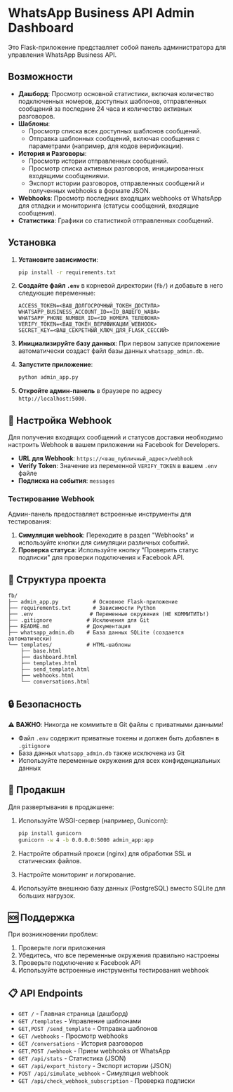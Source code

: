 # WhatsApp Business API Admin Dashboard

Это Flask-приложение представляет собой панель администратора для управления WhatsApp Business API.

## Возможности

- **Дашборд**: Просмотр основной статистики, включая количество подключенных номеров, доступных шаблонов, отправленных сообщений за последние 24 часа и количество активных разговоров.
- **Шаблоны**:
    - Просмотр списка всех доступных шаблонов сообщений.
    - Отправка шаблонных сообщений, включая сообщения с параметрами (например, для кодов верификации).
- **История и Разговоры**:
    - Просмотр истории отправленных сообщений.
    - Просмотр списка активных разговоров, инициированных входящими сообщениями.
    - Экспорт истории разговоров, отправленных сообщений и полученных webhooks в формате JSON.
- **Webhooks**: Просмотр последних входящих webhooks от WhatsApp для отладки и мониторинга (статусы сообщений, входящие сообщения).
- **Статистика**: Графики со статистикой отправленных сообщений.

## Установка

1.  **Установите зависимости**:
    ```bash
    pip install -r requirements.txt
    ```

2.  **Создайте файл `.env`** в корневой директории (`fb/`) и добавьте в него следующие переменные:
    ```
    ACCESS_TOKEN=<ВАШ_ДОЛГОСРОЧНЫЙ_ТОКЕН_ДОСТУПА>
    WHATSAPP_BUSINESS_ACCOUNT_ID=<ID_ВАШЕГО_WABA>
    WHATSAPP_PHONE_NUMBER_ID=<ID_НОМЕРА_ТЕЛЕФОНА>
    VERIFY_TOKEN=<ВАШ_ТОКЕН_ВЕРИФИКАЦИИ_WEBHOOK>
    SECRET_KEY=<ВАШ_СЕКРЕТНЫЙ_КЛЮЧ_ДЛЯ_FLASK_СЕССИЙ>
    ```

3.  **Инициализируйте базу данных**:
    При первом запуске приложение автоматически создаст файл базы данных `whatsapp_admin.db`.

4.  **Запустите приложение**:
    ```bash
    python admin_app.py
    ```

5.  **Откройте админ-панель** в браузере по адресу `http://localhost:5000`.

## 🔗 Настройка Webhook

Для получения входящих сообщений и статусов доставки необходимо настроить Webhook в вашем приложении на Facebook for Developers.

- **URL для Webhook**: `https://<ваш_публичный_адрес>/webhook`
- **Verify Token**: Значение из переменной `VERIFY_TOKEN` в вашем `.env` файле
- **Подписка на события**: `messages`

### Тестирование Webhook

Админ-панель предоставляет встроенные инструменты для тестирования:

1. **Симуляция webhook**: Переходите в раздел "Webhooks" и используйте кнопки для симуляции различных событий.
2. **Проверка статуса**: Используйте кнопку "Проверить статус подписки" для проверки подключения к Facebook API.

## 📁 Структура проекта

```
fb/
├── admin_app.py           # Основное Flask-приложение
├── requirements.txt       # Зависимости Python
├── .env                  # Переменные окружения (НЕ КОММИТИТЬ!)
├── .gitignore           # Исключения для Git
├── README.md            # Документация
├── whatsapp_admin.db    # База данных SQLite (создается автоматически)
└── templates/           # HTML-шаблоны
    ├── base.html
    ├── dashboard.html
    ├── templates.html
    ├── send_template.html
    ├── webhooks.html
    └── conversations.html
```

## 🔒 Безопасность

⚠️ **ВАЖНО**: Никогда не коммитьте в Git файлы с приватными данными!

- Файл `.env` содержит приватные токены и должен быть добавлен в `.gitignore`
- База данных `whatsapp_admin.db` также исключена из Git
- Используйте переменные окружения для всех конфиденциальных данных

## 🚀 Продакшн

Для развертывания в продакшене:

1. Используйте WSGI-сервер (например, Gunicorn):
   ```bash
   pip install gunicorn
   gunicorn -w 4 -b 0.0.0.0:5000 admin_app:app
   ```

2. Настройте обратный прокси (nginx) для обработки SSL и статических файлов.

3. Настройте мониторинг и логирование.

4. Используйте внешнюю базу данных (PostgreSQL) вместо SQLite для больших нагрузок.

## 🆘 Поддержка

При возникновении проблем:

1. Проверьте логи приложения
2. Убедитесь, что все переменные окружения правильно настроены
3. Проверьте подключение к Facebook API
4. Используйте встроенные инструменты тестирования webhook

## 📋 API Endpoints

- `GET /` - Главная страница (дашборд)
- `GET /templates` - Управление шаблонами
- `GET,POST /send_template` - Отправка шаблонов
- `GET /webhooks` - Просмотр webhooks
- `GET /conversations` - История разговоров
- `GET,POST /webhook` - Прием webhooks от WhatsApp
- `GET /api/stats` - Статистика (JSON)
- `GET /api/export_history` - Экспорт истории (JSON)
- `POST /api/simulate_webhook` - Симуляция webhook
- `GET /api/check_webhook_subscription` - Проверка подписки
